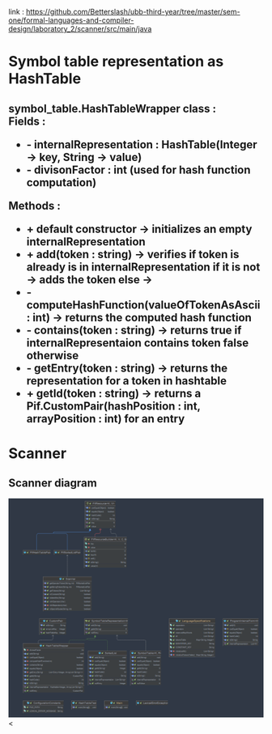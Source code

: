 link : https://github.com/Betterslash/ubb-third-year/tree/master/sem-one/formal-languages-and-compiler-design/laboratory_2/scanner/src/main/java
<div>
<h1>
    Symbol table representation as HashTable
</h1>

<h2>
    symbol_table.HashTableWrapper class : 
    <div>
        <label>  
        Fields :
            <ul>
                <li>
                    - internalRepresentation : HashTable(Integer -> key, String -> value)
                </li>
                <li>
                    - divisonFactor : int (used for hash function computation)
                </li>
            </ul>
        </label>
        <label>  
        Methods :
            <ul>
                <li>
                    + default constructor -> initializes an empty internalRepresentation
                </li>
                <li>
                    + add(token : string) -> verifies if token is already is in internalRepresentation 
                                             if it is not -> adds the token
                                             else ->    
                </li>
                <li>
                    - computeHashFunction(valueOfTokenAsAscii : int) -> returns the computed hash function
                </li>
                <li>
                    - contains(token : string) -> returns true if internalRepresentaion contains token false otherwise
                </li>
                <li>
                    -  getEntry(token : string) -> returns the representation for a token in hashtable 
                </li>
                <li>
                    + getId(token : string) -> returns a Pif.CustomPair(hashPosition : int, arrayPosition : int) for an entry
                </li>
            </ul>
        </label>
    </div>
</h2>
</div>

<h1>Scanner</h1>
<h2>Scanner diagram</h2>
<img src="../resources/diagrams/diagram.png" alt="uml_diagram"/>
<
